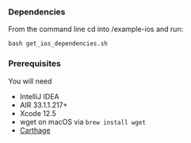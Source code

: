 ### Dependencies
From the command line cd into /example-ios and run:

```shell
bash get_ios_dependencies.sh
```


### Prerequisites

You will need

- IntelliJ IDEA
- AIR 33.1.1.217+
- Xcode 12.5
- wget on macOS via `brew install wget`
- [Carthage](https://github.com/Carthage/Carthage#installing-carthage)
